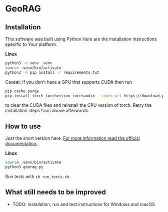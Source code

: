 # GeoRAG  


## Installation 

This software was built using Python Here are the installation instructions specific to Your platform.

<b>Linux</b> 

```bash
python3 -m venv .venv
source .venv/bin/activate
python3 -m pip install -r requirements.txt 
```

Caveat; If you don't have a GPU that supports CUDA then run 
```bash
pip cache purge
pip install torch torchvision torchaudio --index-url https://download.pytorch.org/whl/cpu
```
to clear the CUDA files and reinstall the CPU version of torch. Retry the installation steps from above afterwards.  

## How to use 

Just the short version here. 
[For more information read the official documentation.](./docs/Solution.md).

<b> Linux </b>

```bash
source .venv/bin/activate
python3 georag.py
```

Run tests with `sh run_tests.sh`.

## What still needs to be improved

- TODO: installation, run and test instructions for Windows and macOS 
